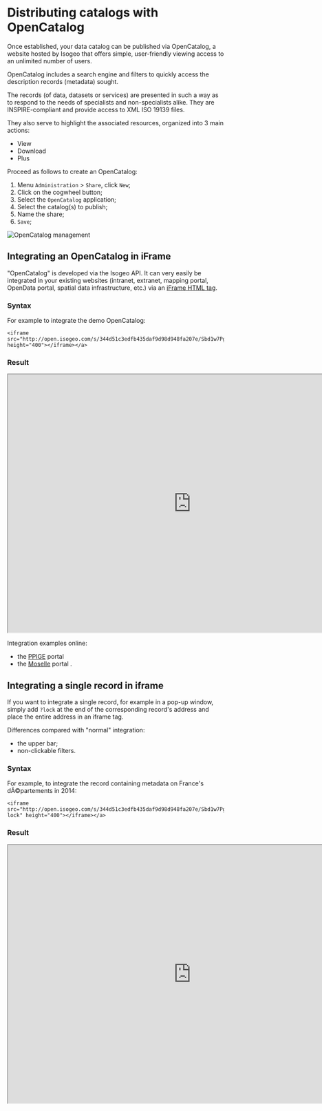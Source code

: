 # Distributing catalogs with OpenCatalog

Once established, your data catalog can be published via OpenCatalog, a website hosted by Isogeo that offers simple, user-friendly viewing access to an unlimited number of users.

OpenCatalog includes a search engine and filters to quickly access the description records (metadata) sought.

The records (of data, datasets or services) are presented in such a way as to respond to the needs of specialists and non-specialists alike. They are INSPIRE-compliant and provide access to XML ISO 19139 files.

They also serve to highlight the associated resources, organized into 3 main actions:
* View
* Download
* Plus


Proceed as follows to create an OpenCatalog:

1.	Menu `Administration`  > `Share`, click `New`;
2.	Click on the cogwheel button;
3.	Select the `OpenCatalog` application;
4.	Select the catalog(s) to publish;
5.	Name the share;
6.	`Save`;

![OpenCatalog management](/images/adm_shares_OC_edit.png "Publishing catalogs as OpenCatalogs")


## Integrating an OpenCatalog in iFrame

"OpenCatalog" is developed via the Isogeo API. It can very easily be integrated in your existing websites (intranet, extranet, mapping portal, OpenData portal, spatial data infrastructure, etc.) via an [iFrame HTML tag](http://www.w3schools.com/tags/tag_iframe.asp).

### Syntax

For example to integrate the demo OpenCatalog:

```no-highlight
<iframe src="http://open.isogeo.com/s/344d51c3edfb435daf9d98d948fa207e/Sbd1w7PgqE8n7LDq3azRqNhiMHZf0" height="400"></iframe></a>
```

### Result

<iframe src="http://open.isogeo.com/s/344d51c3edfb435daf9d98d948fa207e/Sbd1w7PgqE8n7LDq3azRqNhiMHZf0" width="850" height="600"></iframe></a>

Integration examples online:
* the [PPIGE](http://www.ppige-npdc.fr/geocatalog/) portal
* the [Moselle](http://www.moselleinfogeo.fr/infogeo/isogeo) portal .

## Integrating a single record in iframe

If you want to integrate a single record, for example in a pop-up window, simply add `?lock` at the end of the corresponding record's address and place the entire address in an iframe tag.

Differences compared with "normal" integration:
* the upper bar;
* non-clickable filters.

### Syntax

For example, to integrate the record containing metadata on France's dÃ©partements in 2014:

```no-highlight
<iframe src="http://open.isogeo.com/s/344d51c3edfb435daf9d98d948fa207e/Sbd1w7PgqE8n7LDq3azRqNhiMHZf0/m/754209f115c040a48d43ffc262b16500?lock" height="400"></iframe></a>
```

### Result

<iframe src="http://open.isogeo.com/s/344d51c3edfb435daf9d98d948fa207e/Sbd1w7PgqE8n7LDq3azRqNhiMHZf0/m/754209f115c040a48d43ffc262b16500?lock" width="850" height="600"></iframe></a>
